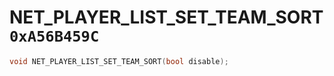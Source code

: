 # NET_PLAYER_LIST_SET_TEAM_SORT `0xA56B459C`

```cpp
void NET_PLAYER_LIST_SET_TEAM_SORT(bool disable);
```